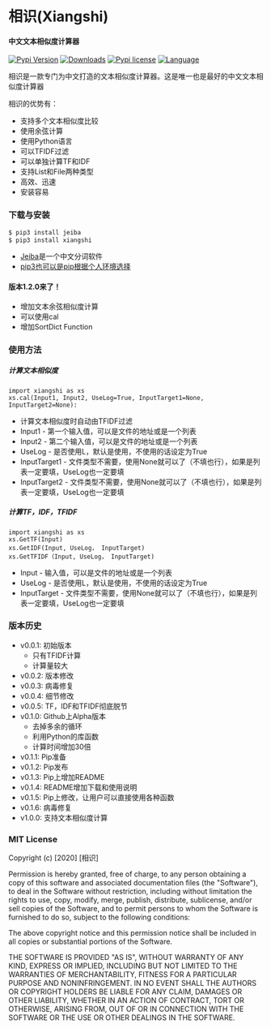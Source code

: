 # 相识(Xiangshi)

#### 中文文本相似度计算器
[![Pypi Version](https://img.shields.io/pypi/v/xiangshi)](https://img.shields.io/pypi/v/xiangshi)
[![Downloads](https://pepy.tech/badge/xiangshi)](https://pepy.tech/project/xiangshi)
[![Pypi license](https://img.shields.io/github/license/kiwirafe/xiangshi)](https://img.shields.io/github/license/kiwirafe/xiangshi)
[![Language](https://img.shields.io/github/languages/top/kiwirafe/xiangshi)](https://github.com/kiwirafe/xiangshi)

相识是一款专门为中文打造的文本相似度计算器。这是唯一也是最好的中文文本相似度计算器

相识的优势有：
  - 支持多个文本相似度比较
  - 使用余弦计算
  - 使用Python语言
  - 可以TFIDF过滤
  - 可以单独计算TF和IDF
  - 支持List和File两种类型
  - 高效、迅速
  - 安装容易

### 下载与安装
```sh
$ pip3 install jeiba
$ pip3 install xiangshi
```
 - [Jeiba](https://github.com/fxsjy/jieba)是一个中文分词软件
 - [pip3也可以是pip根据个人环境选择](https://stackoverflow.com/questions/40832533/pip-or-pip3-to-install-packages-for-python-3) 

#### 版本1.2.0来了！
  - 增加文本余弦相似度计算
   - 可以使用cal
  - 增加SortDict Function

### 使用方法
##### 计算文本相似度
```
import xiangshi as xs
xs.cal(Input1, Input2, UseLog=True, InputTarget1=None, InputTarget2=None):
```
 - 计算文本相似度时自动由TFIDF过滤
 - Input1 - 第一个输入值，可以是文件的地址或是一个列表
 - Input2 - 第二个输入值，可以是文件的地址或是一个列表
 - UseLog - 是否使用L，默认是使用，不使用的话设定为True
 - InputTarget1 - 文件类型不需要，使用None就可以了（不填也行），如果是列表一定要填，UseLog也一定要填
 - InputTarget2 - 文件类型不需要，使用None就可以了（不填也行），如果是列表一定要填，UseLog也一定要填

##### 计算TF，IDF，TFIDF
```
import xiangshi as xs
xs.GetTF(Input)
xs.GetIDF(Input, UseLog， InputTarget)
xs.GetTFIDF（Input, UseLog， InputTarget)
```
  - Input - 输入值，可以是文件的地址或是一个列表
  - UseLog - 是否使用L，默认是使用，不使用的话设定为True
  - InputTarget - 文件类型不需要，使用None就可以了（不填也行），如果是列表一定要填，UseLog也一定要填

### 版本历史
  - v0.0.1: 初始版本
    - 只有TFIDF计算
    - 计算量较大
  - v0.0.2: 版本修改
  - v0.0.3: 病毒修复
  - v0.0.4: 细节修改
  - v0.0.5: TF，IDF和TFIDF彻底脱节
  - v0.1.0: Github上Alpha版本
    - 去掉多余的循环
    - 利用Python的库函数
    - 计算时间增加30倍
  - v0.1.1: Pip准备
  - v0.1.2: Pip发布
  - v0.1.3: Pip上增加README
  - v0.1.4: README增加下载和使用说明
  - v0.1.5: Pip上修改，让用户可以直接使用各种函数
  - v0.1.6: 病毒修复
  - v1.0.0: 支持文本相似度计算
### MIT License
Copyright (c) [2020] [相识]

Permission is hereby granted, free of charge, to any person obtaining a copy
of this software and associated documentation files (the "Software"), to deal
in the Software without restriction, including without limitation the rights
to use, copy, modify, merge, publish, distribute, sublicense, and/or sell
copies of the Software, and to permit persons to whom the Software is
furnished to do so, subject to the following conditions:

The above copyright notice and this permission notice shall be included in all
copies or substantial portions of the Software.

THE SOFTWARE IS PROVIDED "AS IS", WITHOUT WARRANTY OF ANY KIND, EXPRESS OR
IMPLIED, INCLUDING BUT NOT LIMITED TO THE WARRANTIES OF MERCHANTABILITY,
FITNESS FOR A PARTICULAR PURPOSE AND NONINFRINGEMENT. IN NO EVENT SHALL THE
AUTHORS OR COPYRIGHT HOLDERS BE LIABLE FOR ANY CLAIM, DAMAGES OR OTHER
LIABILITY, WHETHER IN AN ACTION OF CONTRACT, TORT OR OTHERWISE, ARISING FROM,
OUT OF OR IN CONNECTION WITH THE SOFTWARE OR THE USE OR OTHER DEALINGS IN THE
SOFTWARE.

